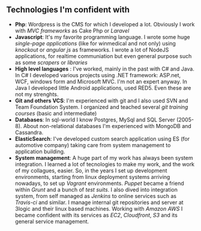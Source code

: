 ## Technologies I'm confident with

- **Php**: Wordpress is the CMS for which I developed a lot. Obviously I work with *MVC frameworks* as Cake Php or *Laravel*
- **Javascript**: It's my favorite programming language. I wrote some huge *single-page applications* (like for winmedical and not only) using *knockout* or *angular js* as frameworks.
I wrote a lot of NodeJS applications, for realtime communiation but even general purpose such as some *scrapers* or *libraries*
- **High level languages** : I've worked, mainly in the past with C# and Java. In C# I developed various projects using .NET framework: ASP.net, WCF, windows form and Microsoft MVC. I'm not an expert anyway.
In Java I developed little Android applications, used RED5. Even these are not my strenghts.
- **Git and others VCS**: I'm experienced with git and I also used SVN and Team Foundation System. I organized and teached several *git training courses* (basic and intermediate)
- **Databases**: In sql-world I know Postgres, MySql and SQL Server (2005-8). About non-relational databases I'm experienced with MongoDB and Cassandra.
- **ElasticSearch**: I've developed custom search application using ES (for automotive company) taking care from system management to application building.
- **System management**: A huge part of my work has always been system integration. I learned a lot of tecnologies to make my work, and the work of my collagues, easier. So, in the years I set up development environments, starting from linux deployment systems arriving nowadays, to set up *Vagrant* environments. *Puppet* became a friend within *Grunt* and a bunch of *test suits*. I also dived into integration system, from self managed as *Jenkins* to online services such as *Travis-ci* and similar. I manage internal git repositories and server at 3logic and their linux based machines. Working with *Amazon AWS* I became confident with its services as *EC2*, *Cloudfront*, *S3* and its general service management.